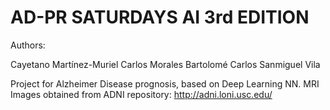 # AD-PR SATURDAYS AI 3rd EDITION

Authors: 

Cayetano Martínez-Muriel
Carlos Morales Bartolomé
Carlos Sanmiguel Vila


Project for Alzheimer Disease prognosis, based on Deep Learning NN.
MRI Images obtained from ADNI repository: http://adni.loni.usc.edu/
